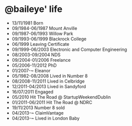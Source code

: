 @baileye' life
===============

- 13/11/1981 Born
- 09/1984-06/1987 Mount Anville
- 09/1987-06/1993 Willow Park
- 09/1993-06/1999 Blackrock College
- 06/1999 Leaving Certificate
- 09/1999-06/2003 Electronic and Computer Engineering
- 08/2003-09/2004 NDS
- 09/2004-01/2006 Freelance
- 05/2006-11/2012 PhD
- 01/2007-~ Eleanor
- 05/1982-08/2008 Lived in Number 8
- 08/2008-11/2011 Lived in Celbridge
- 12/2011-04/2013 Lived in Sandyford
- 16/07/2011 Engaged
- 05/2010 Hit The Road @ StartupWeekendDublin
- 01/2011-06/2011 Hit The Road @ NDRC
- 19/11/2013 Number 8 sold
- 04/2013-~ ClaimVantage
- 04/2013-~ Lived in London Baby